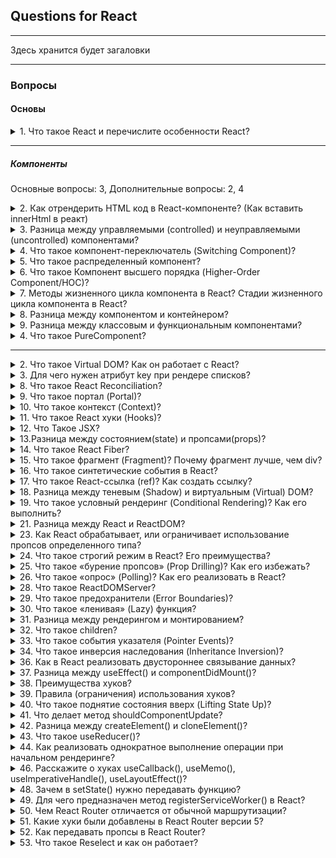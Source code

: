 ## Questions for React

---

Здесь хранится будет загаловки

---

### Вопросы

#### Основы
<details>
<summary> 1. Что такое React и перечислите особенности React?</summary>
Это javascript - библиотека с открытым исходным кодом разработанной фейсбуком. Предназначена она для создания
пользовательских интерфейсов. Основная философия реакта - компонентный подход, то есть весь интерфейс может быть
разбит на минимальные функционирующие единицы => компоненты; и переиспользовать их (компоненты) можно в разы ускорить
разработку.

К особенностям относится: 
- компоненты - используемые и переиспользуемые;
- jsx облегчает чтение и написание кода
- использование виртуального дома вместо реального
- он универсальный, его можно использовать на сервере и на мобильных платформах с помощью React Native
- он декларативный, разработчик может описать внешний вид разных элементов в любых доступных состояниях. Декларативный подход позволяет сохранить исходный код и сделать его наглядным.

</details>

---

##### Компоненты
Основные вопросы: 3,
Дополнительные вопросы: 2, 4

<details>
<summary> 2. Как отрендерить HTML код в React-компоненте? (Как вставить innerHtml в реакт)</summary>

Основная идея в том, что например мы сделали запрос на сервер, а в ответ нам вернулась разметка его нужно отрисовать внутри компонента.

Для подобных задач в реакт существует специальный атрибут: dangerouslySetInnerHTML - атрибут для установки разметки HTML. Однако использование представляет собой угрозу межсайтового скриптинга. Отсюда и приставка dangerously в самом начале. В качестве аргумента принимает объект ключом html и html-разметкой в качестве значения. После чего это разметка будет отрендерена на странице

```
function createMarkup() {
  return {__html: 'Первый &middot; Второй'};
}

function MyComponent() {
  return <div dangerouslySetInnerHTML={createMarkup()} />;
}
```

Межсайтового скриптинга (XXS - Вид атаки, при которой в страницу сайта внедряется вредоносный код. При открытии страницы пользователем, код выполняется на его компьютере и устанавливает соединение с веб-сервером злоумышленника, который таким образом получает контроль над системой.)

</details>

<details>
<summary> 3. Разница между управляемыми (controlled) и неуправляемыми (uncontrolled) компонентами? </summary>

Если мы говорим про управляемые компоненты, то это элементы, которые контролирует React. Оно связано с input, textarea, select. Для того чтобы сделать управляемый компонент, нужно чтобы значение этих элементов хранилось именно в состоянии React компонента, т.е. управлялось через setState/useState

Это неуправляемые компоненты - они хранят свои данные прямо в DOM. Чтобы прочитать их значения, используются рефы.

</details>


<details>
<summary> 4. Что такое компонент-переключатель (Switching Component)? </summary>
Это компонент, который рендерит один из несколько компонентов. Так называемый своеобразный реакт - паттерн, который позволяет реализовать удобный механизм отрисовки нескольких компонентов на основании какого-нибудь условия. Основная идея - структура в виде объекта, которая содержит ключи и соответсвующие им компоненты. Получая пропсы компонент переключатель вытягивает из них значения ключа. После чего по этому значению возвращает нужный компонент, которому с помощью спред оператора передаются все пропсы.
<img src='./assets/Switch-component.PNG' alt="switchComponent"/>
</details>


<details>
<summary> 5. Что такое распределенный компонент? </summary>

Распределенный компонент - это разновидность компонента, который управляет своим внутренним состоянием, а логику рендеринга делегирует другому компоненту. Таким образом, место определения компонента отделяется от места его реализации. Это предоставляет возможность защитить специфическую логику от остального приложения, предоставляя "чистый" и выразительный API для потребления компонентом.


Они конструируются таким образом, чтобы оперировать набором данных, которые передаются через дочерние компоненты вместо пропов. Под капотом они используются низкоуровневое API, такое как React.children.map() и React.cloneElement(). С помощью этих методов компонент получает возможность к "самовыражению" способом, обеспечивающим возможность применения паттернов, связанных с композицией и масштабируемостью.

```
function App() {
  return (
    <Menu>
      <MenuButton>
        Операции <span aria-hidden>▾</span>
      </MenuButton>
      <MenuList>
        <MenuItem onSelect={() => alert('Download')}>Загрузить</MenuItem>
        <MenuItem onSelect={() => alert('Copy')}>Создать копию</MenuItem>
        <MenuItem onSelect={() => alert('Delete')}>Удалить</MenuItem>
      </MenuList>
    </Menu>
  )
}
```

Компонент `Menu` содержит явно определенное совместное состояние. Компоненты `MenuButton`, `MenuList` и `MenuItem` имеют доступ к этому состоянию, все манипуляции осуществляются в явном виде. Это позволяет получить выразительный API.

</details>

<details>
<summary> 6. Что такое Компонент высшего порядка (Higher-Order Component/HOC)? </summary>

Хок - это функция, принимающая компонент и возвращающая новый компонент. Она смотрит на входящие пропсы и принимает на их основании решение : перерисовывать или не перерисовывать. Так называемый паттерн

Обратите внимание:

Мы не модифицируем компоненты, а создаем новые
HOC используются для композиции компонентов для обеспечения возможности повторного использования кода
HOC являются "чистыми" функциями. Они не имеют побочных эффектов (side effects) и всегда возвращают одинаковые результаты для одних и тех же аргументов

</details>


<details>
<summary> 7. Методы жизненного цикла компонента в React? Стадии жизненного цикла компонента в React? </summary>
</details>


<details>
<summary> 8. Разница между компонентом и контейнером? </summary>
</details>


<details>
<summary> 9. Разница между классовым и функциональным компонентами? </summary>

Функциональные компоненты

- Функциональные компоненты - это обычные функции JavaScript. Чаще всего, они представлены в форме стрелочных функций, но их вполне можно создавать и с помощью ключевого слова function
- Их часто называют компонентами без состояния, которые просто принимают данные и отображают их в некоторой форме; поэтому они, в основном, отвечают за рендеринг UI
- В них нельзя использовать методы жизненного цикла (например, componentDidMount())
- У них нет метода render()
- Как правило, они отвечают за UI и форму представления данных (например, компонент кнопки)
- Принимают и используют пропсы
- Им следует отдавать предпочтение в случаях, когда вам не требуется работать с состоянием



Классовые компоненты

- Для создания классовых компонентов используются классы ES6, расширяющие класс React.Component
- Их часто называют компонентами с состоянием, поскольку в них реализуется логика поведения на основе состояния
- Внутри классов могут использоваться методы жизненного цикла (например, componentDidMount())
- Принимают props и имеют к ним доступ через this.props
- Могут содержать refs (ссылки) на нижележащие DOM-узлы
- Могут использовать такие техники улучшения производительности, как shouldComponentUpdate() и PureComponent
</details>



<details>
<summary> 4. Что такое PureComponent? </summary>
Pure Components - это компоненты, которые не рендерятся повторно при обновлении их состояния и пропов одними и теми же значениями. Если значение предыдущего и нового состояния и пропов равны, компонент не отрисовывается повторно. "Чистые" компоненты ограничивают повторный рендеринг, обеспечивая повышение производительности приложения.


Особенности "чистых" компонентов

- Предотвращают повторный рендеринг компонента, если его состояние и пропы остались прежними
- Неявно реализуют метод shouldComponentUpdate()
- state и props сравниваются поверхностно
- В ряде случаев, такие компоненты являются более производительными

```
import React, { PureComponent } from 'react'

export default class Test extends PureComponent{
   render() {
      return 'Пример компонента с состоянием'
   }
}

```
</details>


---



<details>
<summary> 2. Что такое Virtual DOM? Как он работает с React? </summary>
</details>

<details>
<summary> 3. Для чего нужен атрибут key при рендере списков? </summary>
</details>




<details>
<summary> 8. Что такое React Reconciliation? </summary>
</details>

<details>
<summary> 9. Что такое портал (Portal)? </summary>
</details>

<details>
<summary> 10. Что такое контекст (Context)? </summary>
</details>

<details>
<summary> 11. Что такое React хуки (Hooks)? </summary>
</details>

<details>
<summary> 12. Что Такое JSX? </summary>
</details>

<details>
<summary> 13.Разница между состоянием(state) и пропсами(props)? </summary>
</details>

<details>
<summary> 14. Что такое React Fiber? </summary>
</details>

<details>
<summary> 15. Что такое фрагмент (Fragment)? Почему фрагмент лучше, чем div? </summary>
</details>

<details>
<summary> 16. Что такое синтетические события в React? </summary>
</details>

<details>
<summary> 17. Что такое React-ссылка (ref)? Как создать ссылку? </summary>
</details>

<details>
<summary> 18. Разница между теневым (Shadow) и виртуальным (Virtual) DOM? </summary>
</details>

<details>
<summary> 19. Что такое условный рендеринг (Conditional Rendering)? Как его выполнить? </summary>
</details>


<details>
<summary> 21. Разница между React и ReactDOM?
</summary>
</details>



<details>
<summary> 23. Как React обрабатывает, или ограничивает использование пропсов определенного типа?
</summary>
</details>

<details>
<summary> 24. Что такое строгий режим в React? Его преимущества? </summary>
</details>

<details>
<summary> 25. Что такое «бурение пропсов» (Prop Drilling)? Как его избежать? </summary>
</details>

<details>
<summary> 26. Что такое «опрос» (Polling)? Как его реализовать в React? </summary>
</details>

<details>
<summary> 28. Что такое ReactDOMServer?
</summary>
</details>

<details>
<summary> 29. Что такое предохранители (Error Boundaries)? </summary>
</details>

<details>
<summary> 30. Что такое «ленивая» (Lazy) функция? </summary>
</details>

<details>
<summary> 31. Разница между рендерингом и монтированием? </summary>
</details>

<details>
<summary> 32. Что такое сhildren? </summary>
</details>

<details>
<summary> 33. Что такое события указателя (Pointer Events)? </summary>
</details>

<details>
<summary> 34. Что такое инверсия наследования (Inheritance Inversion)? </summary>
</details>


<details>
<summary> 36. Как в React реализовать двустороннее связывание данных? </summary>
</details>

<details>
<summary> 37. Разница между useEffect() и componentDidMount()?
</summary>
</details>

<details>
<summary> 38. Преимущества хуков? </summary>
</details>

<details>
<summary> 39. Правила (ограничения) использования хуков? </summary>
</details>

<details>
<summary> 40. Что такое поднятие состояния вверх (Lifting State Up)? </summary>
</details>

<details>
<summary> 41. Что делает метод shouldComponentUpdate? </summary>
</details>

<details>
<summary> 42. Разница между createElement() и cloneElement()? </summary>
</details>

<details>
<summary> 43. Что такое useReducer()? </summary>
</details>

<details>
<summary> 44. Как реализовать однократное выполнение операции при начальном рендеринге? </summary>
</details>


<details>
<summary> 46. Расскажите о хуках useCallback(), useMemo(), useImperativeHandle(), useLayoutEffect()? </summary>
</details>


<details>
<summary> 48. Зачем в setState() нужно передавать функцию? </summary>
</details>

<details>
<summary> 49. Для чего предназначен метод registerServiceWorker() в React? </summary>
</details>

<details>
<summary> 50. Чем React Router отличается от обычной маршрутизации? </summary>
</details>

<details>
<summary> 51. Какие хуки были добавлены в React Router версии 5? </summary>
</details>
  
<details>
<summary> 52. Как передавать пропсы в React Router? </summary>
</details>

<details>
<summary> 53. Что такое Reselect и как он работает? </summary>
</details>
